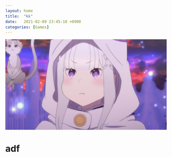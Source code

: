 ```yaml
---
layout: home
title:  "kk"
date:   2021-02-09 23:45:10 +0900
categories: [Games]
---
```

<div class="card">
	<img src="/assets/img/icon.jpg"/>
	<div class="card-body">
		<h1>
			adf
		</h1>
	</div>
</div>